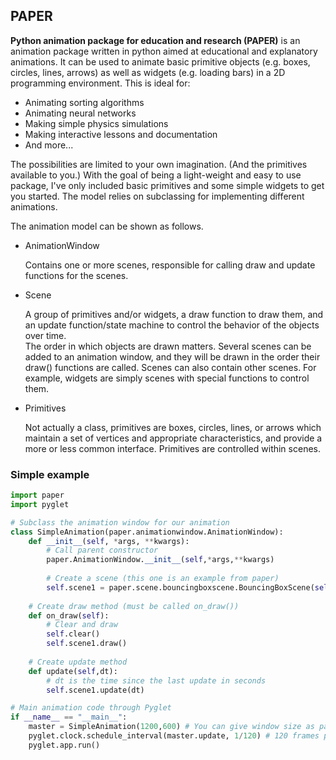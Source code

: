 ## PAPER ##
**Python animation package for education and research (PAPER)** is an animation package written in python aimed at educational and explanatory animations. 
It can be used to animate basic primitive objects (e.g. boxes, circles, lines, arrows) as well as widgets (e.g. loading bars) in a 2D programming 
environment. This is ideal for:
* Animating sorting algorithms
* Animating neural networks
* Making simple physics simulations
* Making interactive lessons and documentation
* And more...

The possibilities are limited to your own imagination. (And the primitives available to you.) With the goal of being a light-weight and easy to use package,
I've only included basic primitives and some simple widgets to get you started. The model relies on subclassing for implementing different animations. 

The animation model can be shown as follows.

* AnimationWindow

   Contains one or more scenes, responsible for calling draw and update functions for the scenes. 

* Scene

   A group of primitives and/or widgets, a draw function to draw them, and an update function/state machine to control the behavior of the objects over time.  
   The order in which objects are drawn matters. Several scenes can be added to an animation window, and they will be drawn in the order their draw() functions are called. 
Scenes can also contain other scenes. For example, widgets are simply scenes with special functions to control them. 
* Primitives

   Not actually a class, primitives are boxes, circles, lines, or arrows which maintain a set of vertices and appropriate characteristics, and provide a more or 
   less common interface. Primitives are controlled within scenes. 

### Simple example ###
```python
import paper
import pyglet

# Subclass the animation window for our animation
class SimpleAnimation(paper.animationwindow.AnimationWindow):
    def __init__(self, *args, **kwargs):
        # Call parent constructor
        paper.AnimationWindow.__init__(self,*args,**kwargs)
        
        # Create a scene (this one is an example from paper)
        self.scene1 = paper.scene.bouncingboxscene.BouncingBoxScene(self.get_size())
    
    # Create draw method (must be called on_draw())
    def on_draw(self):
        # Clear and draw
        self.clear()
        self.scene1.draw()
    
    # Create update method
    def update(self,dt):
        # dt is the time since the last update in seconds
        self.scene1.update(dt)

# Main animation code through Pyglet
if __name__ == "__main__":
    master = SimpleAnimation(1200,600) # You can give window size as parameters, 1200 x 600 px here
    pyglet.clock.schedule_interval(master.update, 1/120) # 120 frames per second animation
    pyglet.app.run()
```
